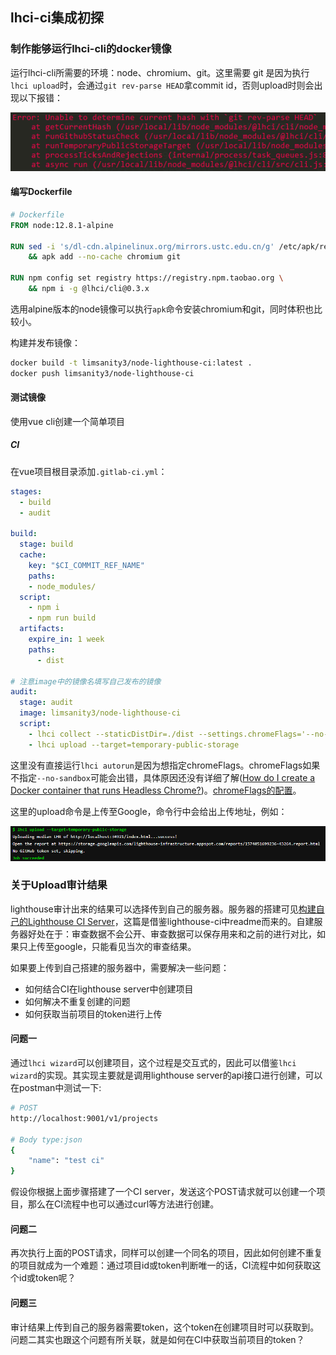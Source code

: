 ## lhci-ci集成初探

### 制作能够运行lhci-cli的docker镜像

运行lhci-cli所需要的环境：node、chromium、git。这里需要 git 是因为执行`lhci upload`时，会通过`git rev-parse HEAD`拿commit id，否则upload时则会出现以下报错：

![](./img/lhci-integration/1.png)

#### 编写Dockerfile

```dockerfile
# Dockerfile
FROM node:12.8.1-alpine

RUN sed -i 's/dl-cdn.alpinelinux.org/mirrors.ustc.edu.cn/g' /etc/apk/repositories \
    && apk add --no-cache chromium git

RUN npm config set registry https://registry.npm.taobao.org \
    && npm i -g @lhci/cli@0.3.x
```

选用alpine版本的node镜像可以执行`apk`命令安装chromium和git，同时体积也比较小。

构建并发布镜像：

```bash
docker build -t limsanity3/node-lighthouse-ci:latest .
docker push limsanity3/node-lighthouse-ci
```

#### 测试镜像

使用vue cli创建一个简单项目

##### CI

在vue项目根目录添加`.gitlab-ci.yml`：

```yaml
stages:
  - build
  - audit
  
build:
  stage: build
  cache:
    key: "$CI_COMMIT_REF_NAME"
    paths:
    - node_modules/
  script:
    - npm i
    - npm run build
  artifacts:
    expire_in: 1 week
    paths:
      - dist

# 注意image中的镜像名填写自己发布的镜像
audit:
  stage: audit
  image: limsanity3/node-lighthouse-ci
  script:
    - lhci collect --staticDistDir=./dist --settings.chromeFlags='--no-sandbox --headless'
    - lhci upload --target=temporary-public-storage
```

这里没有直接运行`lhci autorun`是因为想指定chromeFlags。chromeFlags如果不指定`--no-sandbox`可能会出错，具体原因还没有详细了解([How do I create a Docker container that runs Headless Chrome?](https://developers.google.com/web/updates/2017/04/headless-chrome#faq))。[chromeFlags的配置](<https://peter.sh/experiments/chromium-command-line-switches/>)。

这里的upload命令是上传至Google，命令行中会给出上传地址，例如：

![](./img/lhci-integration/2.png)



### 关于Upload审计结果

lighthouse审计出来的结果可以选择传到自己的服务器。服务器的搭建可见[构建自己的Lighthouse CI Server](<https://limsanity.github.io/Web2/%E9%9B%86%E6%88%90lighthouse-ci.html#%E9%9B%86%E6%88%90lighthouse-ci>)，这篇是借鉴lighthouse-ci中readme而来的。自建服务器好处在于：审查数据不会公开、审查数据可以保存用来和之前的进行对比，如果只上传至google，只能看见当次的审查结果。

如果要上传到自己搭建的服务器中，需要解决一些问题：

- 如何结合CI在lighthouse server中创建项目
- 如何解决不重复创建的问题
- 如何获取当前项目的token进行上传

#### 问题一

通过`lhci wizard`可以创建项目，这个过程是交互式的，因此可以借鉴`lhci wizard`的实现。其实现主要就是调用lighthouse server的api接口进行创建，可以在postman中测试一下:

```bash
# POST
http://localhost:9001/v1/projects

# Body type:json
{
	"name": "test ci"
}
```

假设你根据上面步骤搭建了一个CI server，发送这个POST请求就可以创建一个项目，那么在CI流程中也可以通过curl等方法进行创建。

#### 问题二

再次执行上面的POST请求，同样可以创建一个同名的项目，因此如何创建不重复的项目就成为一个难题：通过项目id或token判断唯一的话，CI流程中如何获取这个id或token呢？

#### 问题三

审计结果上传到自己的服务器需要token，这个token在创建项目时可以获取到。问题二其实也跟这个问题有所关联，就是如何在CI中获取当前项目的token？

